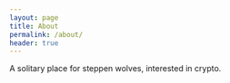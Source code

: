 ```yaml
---
layout: page
title: About
permalink: /about/
header: true
---
```


A solitary place for steppen wolves, interested in crypto.
